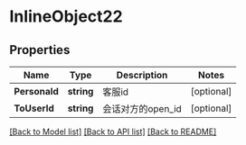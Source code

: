 # InlineObject22

## Properties

Name | Type | Description | Notes
------------ | ------------- | ------------- | -------------
**PersonaId** | **string** | 客服id | [optional] 
**ToUserId** | **string** | 会话对方的open_id | [optional] 

[[Back to Model list]](../README.md#documentation-for-models) [[Back to API list]](../README.md#documentation-for-api-endpoints) [[Back to README]](../README.md)


